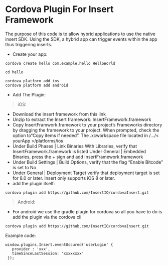 # Cordova Plugin For Insert Framework

The purpose of this code is to allow hybrid applications to use the native insert SDK. Using the SDK, a hybrid app can trigger events within the app thus triggering inserts.



* Create your app:

```
cordova create hello com.example.hello HelloWorld

cd hello

cordova platform add ios
cordova platform add android
```

* Add The Plugin:

> iOS:
- Download the insert framework from this link
- Unzip to extract the Insert framework: InsertFramework.framework
- Copy InsertFramwork.framework to your project’s Frameworks directory by dragging the framework to your project. When prompted, check the option to“Copy items if needed”. The .xcworkspace file located in /.../< yourApp >/platforms/ios
- Under Build Phases | Link Binaries With Libraries, verify that InsertFramework.framework is listed
Under  General | Embedded Binaries, press the + sign and add InsertFramework.framework
- Under Build Settings | Build Options, verify that the flag  “Enable Bitcode” is set to No
- Under General | Deployment Target verify that deployment target is set for 8.0 or later. Insert only supports iOS 8 or later.
- add the plugin itself:  
```
cordova plugin add https://github.com/InsertIO/cordovaInsert.git
```

> Android:
- For android we use the gradle plugin for cordova so all you have to do is add the plugin via the cordova cli
```
cordova plugin add https://github.com/InsertIO/cordovaInsert.git
```




Example code:

```
window.plugins.Insert.eventOccured('userLogin' {
   provider : 'xxx',
   timeSinceLastSession: 'xxxxxxxx'
 });

```
